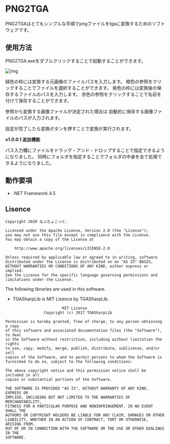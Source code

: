 # PNG2TGA

PNG2TGAはとてもシンプルな手順でpngファイルをtgaに変換するためのソフトウェアです。

## 使用方法

PNG2TGA.exeをダブルクリックすることで起動することができます。

![img](https://i.gyazo.com/373282d761c964aa61203cf77491fc58.png)

緑色の枠には変換する元画像のファイルパスを入力します。
橙色の参照をクリックすることでファイルを選択することができます。
紫色の枠には変換後の保存するファイルのパスを入力します。
赤色の参照をクリックすることで名前を付けて保存することができます。

参照から変換する画像ファイルが決定された場合は
自動的に保存する画像ファイルのパスが入力されます。

設定が完了したら変換ボタンを押すことで変換が実行されます。

**v1.0.0.1 追加機能**

パス入力欄にファイルをドラッグ・アンド・ドロップすることで指定できるようになりました。
同時にフォルダを指定することでフォルダの中身を全て処理できるようになりました。

## 動作要項

- .NET Framework 4.5

## Lisence

```
Copyright 2020 なふちょこっと.

Licensed under the Apache License, Version 2.0 (the "License");
you may not use this file except in compliance with the License.
You may obtain a copy of the License at

    http://www.apache.org/licenses/LICENSE-2.0

Unless required by applicable law or agreed to in writing, software
distributed under the License is distributed on an "AS IS" BASIS,
WITHOUT WARRANTIES OR CONDITIONS OF ANY KIND, either express or implied.
See the License for the specific language governing permissions and
limitations under the License.
```

The following libraries are used in this software.

- TGASharpLib is MIT Lisence by TGASharpLib.

```
                         MIT License
                 Copyright (c) 2017 TGASharpLib

Permission is hereby granted, free of charge, to any person obtaining a copy
of this software and associated documentation files (the "Software"), to deal
in the Software without restriction, including without limitation the rights
to use, copy, modify, merge, publish, distribute, sublicense, and/or sell
copies of the Software, and to permit persons to whom the Software is
furnished to do so, subject to the following conditions:

The above copyright notice and this permission notice shall be included in all
copies or substantial portions of the Software.

THE SOFTWARE IS PROVIDED "AS IS", WITHOUT WARRANTY OF ANY KIND, EXPRESS OR
IMPLIED, INCLUDING BUT NOT LIMITED TO THE WARRANTIES OF MERCHANTABILITY,
FITNESS FOR A PARTICULAR PURPOSE AND NONINFRINGEMENT. IN NO EVENT SHALL THE
AUTHORS OR COPYRIGHT HOLDERS BE LIABLE FOR ANY CLAIM, DAMAGES OR OTHER
LIABILITY, WHETHER IN AN ACTION OF CONTRACT, TORT OR OTHERWISE, ARISING FROM,
OUT OF OR IN CONNECTION WITH THE SOFTWARE OR THE USE OR OTHER DEALINGS IN THE
SOFTWARE.
```

